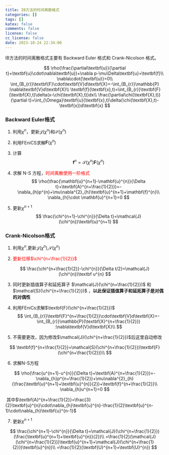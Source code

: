 ```yaml
---
title: IB方法的时间离散格式
categories: []
tags: []
katex: false
comments: false
license: false
cc_license: false
date: 2023-10-24 22:34:00
---
```


IB方法的时间离散格式主要有 Backward Euler 格式和 Crank-Nicolson 格式。

<!--more-->

$$
\rho(\frac{\partial\textbf{u}}{\partial t}+\textbf{u}\cdot\nabla\textbf{u})+\nabla p-\mu\Delta\textbf{u}=\textbf{f}\\
\nabla\cdot{\textbf{u}}=0\\
\int_{B_{r}}\textbf{F}\cdot\textbf{V}d\textbf{X}=-\int_{B_{r}}\mathbb{P} :\nabla\textbf{V}d\textbf{X}\\
\textbf{f}(\textbf{x},t)=\int_{B_{r}}\textbf{F}(\textbf{X},t)\delta(x-\chi(\textbf{X},t))dx\\
\frac{\partial\chi(\textbf{X},t)}{\partial t}=\int_{\Omega}\textbf{u}(\textbf{x},t)\delta(\chi(\textbf{X},t)-\textbf{x})d\textbf{x}
$$

### Backward Euler格式

1. 利用$\chi^{n}$，更新$\mathcal{J}(\chi^{n})$和$\mathcal{S}(\chi^{n})$

2. 利用FEniCS求解$\textbf{F}(\chi^{n})$

3. 计算
   $$
   \textbf{f}^{n}=\mathcal{S}(\chi^{n})\textbf{F}(\chi^{n})
   $$

4. 求解 N-S 方程，<font color=red>时间离散使用一阶格式</font>
   $$
   \rho(\frac{\mathbf{u}^{n+1}-\mathbf{u}^{n}}{\Delta t}+\textbf{A}^{n+\frac{1}{2}})=-\nabla_{h}p^{n}+\mu\nabla^{2}_{h}\textbf{u}^{n+1}+\mathbf{f}^{n}\\
   \nabla_{h}\cdot \mathbf{u}^{n+1}=0
   $$

5. 更新$\chi^{n+1}$
   $$
   \frac{\chi^{n+1}-\chi^{n}}{\Delta t}=\mathcal{J}(\chi^{n})\textbf{u}^{n+1}
   $$


### Crank-Nicolson格式

1. 利用$\chi^{n}$,更新$\mathcal{J}(\chi^{n})$,$\mathcal{S}(\chi^{n})$

2. <font color=red>更新位移$\chi^{n+\frac{1}{2}}$</font>

$$
\frac{\chi^{n+\frac{1}{2}}-\chi^{n}}{\Delta t/2}=\mathcal{J}(\chi^{n})\textbf u^{n}
$$

3. 同时更新插值算子和延拓算子 $\mathcal{J}(\chi^{n+\frac{1}{2}})$ 和 $\mathcal{S}(\chi^{n+\frac{1}{2}})$ ，**以此保证插值算子和延拓算子是对偶的对偶性**

4. 利用FEniCs求解$\textbf{F}(\chi^{n+\frac{1}{2}})$
   $$
   \int_{B_{r}}\textbf{F}^{n+\frac{1}{2}}\cdot\textbf{V}d\textbf{X}=-\int_{B_{r}}\mathbb{P}(\textbf{X}^{n+\frac{1}{2}}) :\nabla\textbf{V}d\textbf{X}\\
   $$

5. 不需要更改，因为修改$\mathcal{J}(\chi^{n+\frac{1}{2}})$后这里自动修改

$$
\textbf{f}^{n+\frac{1}{2}}=\mathcal{S}(\chi^{n+\frac{1}{2}})\textbf{F}(\chi^{n+\frac{1}{2}})\\
$$

6. 求解N-S方程

$$
\rho(\frac{u^{n+1}-u^{n}}{\Delta t}+\textbf{A}^{n+\frac{1}{2}})=-\nabla_{h}p^{n+\frac{1}{2}}+\mu\nabla^{2}_{h}(\frac{\textbf{u}^{n+1}+\textbf{u}^{n}}{2})+\textbf{f}^{n+\frac{1}{2}}\\
\nabla_{h}u^{n+1}=0
$$

​		其中$\textbf{A}^{n+\frac{1}{2}}=\frac{3}{2}\textbf{u}^{n}\cdot\nabla_{h}\textbf{u}^{n}-\frac{1}{2}\textbf{u}^{n-1}\cdot\nabla_{h}\textbf{u}^{n-1}$

7. 更新$\chi^{n+1}$

$$
\frac{\chi^{n+1}-\chi^{n}}{\Delta t}=\mathcal{J}(\chi^{n+\frac{1}{2}})(\frac{\textbf{u}^{n+1}+\textbf{u}^{n}}{2})\\
=\frac{1}{2}(\mathcal{J}(\chi^{n+\frac{1}{2}})\textbf{u}^{n+1}+\mathcal{J}(\chi^{n+\frac{1}{2}})\textbf{u}^{n})\\
=\frac{1}{2}(\textbf{U}^{n+1}+\textbf{U}^{n})
$$

